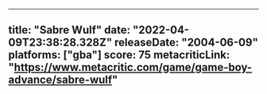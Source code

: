 
---
title: "Sabre Wulf"
date: "2022-04-09T23:38:28.328Z"
releaseDate: "2004-06-09"
platforms: ["gba"]
score: 75
metacriticLink: "https://www.metacritic.com/game/game-boy-advance/sabre-wulf"
---
